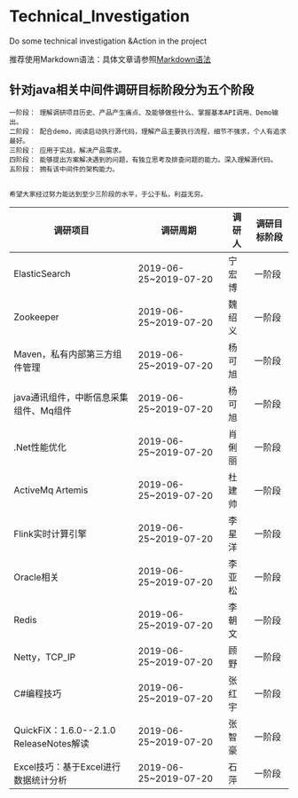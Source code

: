 # Technical_Investigation
Do some technical investigation &amp;Action in the project 

推荐使用Markdown语法：具体文章请参照[Markdown语法](https://www.jianshu.com/p/191d1e21f7ed)

## 针对java相关中间件调研目标阶段分为五个阶段
```
一阶段： 理解调研项目历史、产品产生痛点、及能够做些什么、掌握基本API调用、Demo输出。
二阶段： 配合demo，阅读启动执行源代码，理解产品主要执行流程，细节不强求，个人有追求最好。
三阶段： 应用于实战，解决产品需求。
四阶段： 能够提出方案解决遇到的问题，有独立思考及排查问题的能力。深入理解源代码。
五阶段： 拥有该中间件的架构能力。


希望大家经过努力能达到至少三阶段的水平，于公于私，利益无穷。
```



|调研项目|调研周期|调研人|调研目标阶段|
|----|----|----|----|
|ElasticSearch|2019-06-25~2019-07-20|宁宏博|一阶段|
|Zookeeper|2019-06-25~2019-07-20|魏绍义|一阶段|
|Maven，私有内部第三方组件管理  |2019-06-25~2019-07-20|杨可旭|一阶段|
|java通讯组件，中断信息采集组件、Mq组件   |2019-06-25~2019-07-20|杨可旭|一阶段|
|.Net性能优化|2019-06-25~2019-07-20|肖俐丽|一阶段|
|ActiveMq Artemis|2019-06-25~2019-07-20|杜建帅|一阶段|
|Flink实时计算引擎|2019-06-25~2019-07-20|李星洋|一阶段|
|Oracle相关|2019-06-25~2019-07-20|李亚松|一阶段|
|Redis|2019-06-25~2019-07-20|李朝文|一阶段|
|Netty，TCP_IP|2019-06-25~2019-07-20|顾野|一阶段|
|C#编程技巧|2019-06-25~2019-07-20|张红宇|一阶段|
|QuickFiX：1.6.0--2.1.0 ReleaseNotes解读|2019-06-25~2019-07-20|张智豪|一阶段|
|Excel技巧：基于Excel进行数据统计分析|2019-06-25~2019-07-20|石萍|一阶段|

